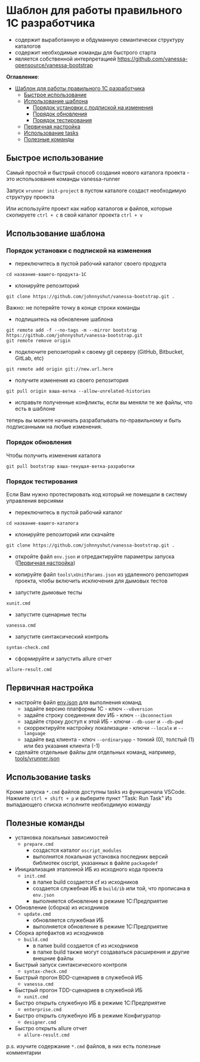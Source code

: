 # Шаблон для работы правильного 1С разработчика

* содержит выработанную и обдуманную семантически структуру каталогов
* содержит необходимые команды для быстрого старта
* является собственной интерпретацией https://github.com/vanessa-opensource/vanessa-bootstrap

**Оглавление**:

- [Шаблон для работы правильного 1С разработчика](#шаблон-для-работы-правильного-1с-разработчика)
  - [Быстрое использование](#быстрое-использование)
  - [Использование шаблона](#использование-шаблона)
    - [Порядок установки с подпиской на изменения](#порядок-установки-с-подпиской-на-изменения)
    - [Порядок обновления](#порядок-обновления)
    - [Порядок тестирования](#порядок-тестирования)
  - [Первичная настройка](#первичная-настройка)
  - [Использование tasks](#использование-tasks)
  - [Полезные команды](#полезные-команды)

## Быстрое использование

Самый простой и быстрый способ создания нового каталога проекта - это использования команды vanessa-runner

Запуск `vrunner init-project` в пустом каталоге создаст необходимую структуру проекта

Или используйте проект как набор каталогов и файлов, которые скопируете `ctrl + c` в свой каталог проекта `ctrl + v`

## Использование шаблона

### Порядок установки с подпиской на изменения

* переключитесь в пустой рабочий каталог своего продукта

```shell
cd название-вашего-продукта-1С
```

* клонируйте репозиторий

```shell
git clone https://github.com/johnnyshut/vanessa-bootstrap.git .
```

Важно: не потеряйте точку в конце строки команды

* подпишитесь на обновление шаблона

```shell
git remote add -f --no-tags -m --mirror bootstrap https://github.com/johnnyshut/vanessa-bootstrap.git
git remote remove origin
```

* подключите репозиторий к своему git серверу (GitHub, Bitbucket, GitLab, etc)

```shell
git remote add origin git://new.url.here
```

* получите изменения из своего репозитория

```shell
git pull origin ваша-ветка --allow-unrelated-histories
```

* исправьте полученные конфликты, если вы меняли те же файлы, что есть в шаблоне

теперь вы можете начинать разрабатывать по-правильному и быть подписанными на любые изменения.

### Порядок обновления

Чтобы получить изменения каталога

```shell
git pull bootstrap ваша-текущая-ветка-разработки
```

### Порядок тестирования

Если Вам нужно протестировать код который не помещали в систему управления версиями

* переключитесь в пустой рабочий каталог

```shell
cd название-вашего-каталога
```

* клонируйте репозиторий или скачайте

```shell
git clone https://github.com/johnnyshut/vanessa-bootstrap.git .
```

* откройте файл ```env.json``` и отредактируйте параметры запуска ([Первичная настройка](#первичная-настройка))

* копируйте файл ```tools\xUnitParams.json``` из удаленного репозитория проекта, чтобы включить исключения для дымовых тестов

* запустите дымовые тесты

```shell
xunit.cmd
```

* запустите сценарные тесты

```shell
vanessa.cmd
```

* запустите синтаксический контроль

```shell
syntax-check.cmd
```

* сформируйте и запустить allure отчет

```shell
allure-result.cmd
```

## Первичная настройка

* настройте файл [env.json](./env.json) для выполнения команд
  * задайте версию платформы 1С - ключ `--v8version`
  * задайте строку соединения dev ИБ - ключ `--ibconnection`
  * задайте строку доступ к этой ИБ - ключи `--db-user` и `--db-pwd`
  * скорректируйте настройку локализации - ключи `--locale` и `--language`
  * задайте вид клиента - ключ `--ordinaryapp` - тонкий (0), толстый (1) или без указания клиента (-1)
* сделайте отдельные файлы для отдельных команд, например, [tools/vrunner.json](./tools/vrunner.json)

## Использование tasks

Кроме запуска `*.cmd` файлов доступны tasks из функционала VSCode.
Нажмите `ctrl + shift + p` и выберите пункт "Task: Run Task"
Из выпадающего списка исполните необходимую команду

## Полезные команды

* установка локальных зависимостей
  * `prepare.cmd`
    * создастся каталог `oscript_modules`
    * выполнится локальная установка последних версий библиотек oscript, указанных в файле `packagedef`
* Инициализация эталонной ИБ из исходного кода проекта
  * `init.cmd`
    * в папке build создается cf из исходников
    * создается служебная ИБ в `build/ib` или той, что прописана в `env.json`
    * выполняется обновление в режиме 1С:Предприятие
* Обновление (сборка) из исходников
  * `update.cmd`
    * обновляется служебная ИБ
    * выполняется обновление в режиме 1С:Предприятие
* Сборка артефактов из исходников
  * `build.cmd`
    * в папке build создается cf из исходников
    * в папке build также могут создаваться расширения и другие внешние файлы
* Быстрый запуск синтаксического контроля
  * `syntax-check.cmd`
* Быстрый прогон BDD-сценариев в служебной ИБ
  * `vanessa.cmd`
* Быстрый прогон TDD-сценариев в служебной ИБ
  * `xunit.cmd`
* Быстро открыть служебную ИБ в режиме 1С:Предприятие
  * `enterprise.cmd`
* Быстро открыть служебную ИБ в режиме Конфигуратор
  * `designer.cmd`
* Быстро открыть allure отчет
  * `allure-result.cmd`

p.s. изучите содержание `*.cmd` файлов, в них есть полезные комментарии
